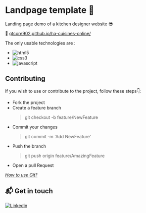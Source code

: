# Landpage template :rocket:

Landing page demo of a kitchen designer website :sunglasses:

:link: [gtcore902.github.io/ha-cuisines-online/](https://gtcore902.github.io/ha-cuisines-online/)

The only usable technologies are : 
* ![html5](https://img.shields.io/badge/html5-%23E34F26.svg?style=for-the-badge&logo=html5&logoColor=white) 
* ![css3](https://img.shields.io/badge/css3-%231572B6.svg?style=for-the-badge&logo=css3&logoColor=white)
* ![javascript](https://img.shields.io/badge/JavaScript-F7DF1E?logo=JavaScript&logoColor=000&style=flat-square)

## Contributing
 If you wish to use or contribute to the project, follow these steps:point_down::
* Fork the project
* Create a feature branch 
  > git checkout -b feature/NewFeature
* Commit your changes
  > git commit -m 'Add NewFeature'
* Push the branch
  > git push origin feature/AmazingFeature
* Open a pull Request

_[How to use Git?](https://docs.github.com/fr/get-started/using-git/about-git)_

## :mailbox_with_mail: Get in touch

[![Linkedin](https://img.shields.io/badge/LinkedIn-0077B5?style=for-the-badge&logo=linkedin&logoColor=white)](https://www.linkedin.com/in/ga%C3%ABtan-tremois-a956a91a3/)